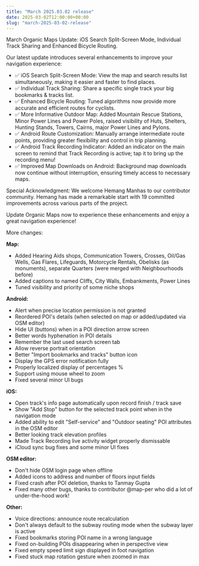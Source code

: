 ```yaml
---
title: "March 2025.03.02 release"
date: 2025-03-02T12:00:00+00:00
slug: "march-2025-03-02-release"
---
```


March Organic Maps Update: iOS Search Split-Screen Mode, Individual Track Sharing and Enhanced Bicycle Routing.

Our latest update introduces several enhancements to improve your navigation experience:
* ✅ iOS Search Split-Screen Mode:​ View the map and search results list simultaneously, making it easier and faster to find places.​
* ✅ Individual Track Sharing:​ Share a specific single track your big bookmarks & tracks list.​
* ✅ Enhanced Bicycle Routing:​ Tuned algorithms now provide more accurate and efficient routes for cyclists.​
* ✅ More Informative Outdoor Map: Added Mountain Rescue Stations, Minor Power Lines and Power Poles, raised visibility of Huts, Shelters, Hunting Stands, Towers, Cairns, major Power Lines and Pylons.​
* ✅ Android Route Customization:​ Manually arrange intermediate route points, providing greater flexibility and control in trip planning.​
* ✅ Android Track Recording Indicator: Added an indicator on the main screen to remind that Track Recording is active; tap it to bring up the recording menu!
* ✅ Improved Map Downloads on Android:​ Background map downloads now continue without interruption, ensuring timely access to necessary maps.​

Special Acknowledgment:
We welcome Hemang Manhas to our contributor community. Hemang has made a remarkable start with 19 committed improvements across various parts of the project.​

Update Organic Maps now to experience these enhancements and enjoy a great navigation experience!

More changes:

**Map:**
* Added Hearing Aids shops, Communication Towers, Crosses, Oil/Gas Wells, Gas Flares, Lifeguards, Motorcycle Rentals, Obelisks (as monuments), separate Quarters (were merged with Neighbourhoods before)
* Added captions to named Cliffs, City Walls, Embankments, Power Lines
* Tuned visibility and priority of some niche shops

**Android:**
* Alert when precise location permission is not granted
* Reordered POI's details (when selected on map or added/updated via OSM editor)
* Hide UI (buttons) when in a POI direction arrow screen
* Better words hyphenation in POI details
* Remember the last used search screen tab
* Allow reverse portrait orientation
* Better "Import bookmarks and tracks" button icon
* Display the GPS error notification fully
* Properly localized display of percentages %
* Support using mouse wheel to zoom
* Fixed several minor UI bugs

**iOS:**
* Open track's info page automatically upon record finish / track save
* Show "Add Stop" button for the selected track point when in the navigation mode
* Added ability to edit "Self-service" and "Outdoor seating" POI attributes in the OSM editor
* Better looking track elevation profiles
* Made Track Recording live activity widget properly dismissable
* iCloud sync bug fixes and some minor UI fixes

**OSM editor:**
* Don't hide OSM login page when offline
* Added icons to address and number of floors input fields
* Fixed crash after POI deletion, thanks to Tanmay Gupta
* Fixed many other bugs, thanks to contributor @map-per who did a lot of under-the-hood work!

**Other:**
* Voice directions: announce route recalculation
* Don't always default to the subway routing mode when the subway layer is active
* Fixed bookmarks storing POI name in a wrong language
* Fixed on-building POIs disappearing when in perspective view
* Fixed empty speed limit sign displayed in foot navigation
* Fixed stuck map rotation gesture when zoomed in max
